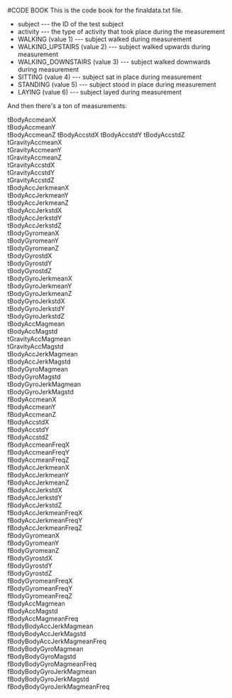 
#CODE BOOK
This is the code book for the finaldata.txt file.

* subject --- the ID of the test subject
* activity --- the type of activity that took place during the measurement
* WALKING (value 1) --- subject walked during measurement
* WALKING_UPSTAIRS (value 2) --- subject walked upwards during measurement
* WALKING_DOWNSTAIRS (value 3) --- subject walked downwards during measurement
* SITTING (value 4) --- subject sat in place during measurement
* STANDING (value 5) --- subject stood in place during measurement
* LAYING (value 6) --- subject layed during measurement

And then there's a ton of measurements:

tBodyAccmeanX       
tBodyAccmeanY               
tBodyAccmeanZ
tBodyAccstdX
tBodyAccstdY
tBodyAccstdZ                
tGravityAccmeanX          
tGravityAccmeanY          
tGravityAccmeanZ            
tGravityAccstdX             
tGravityAccstdY           
tGravityAccstdZ           
tBodyAccJerkmeanX            
tBodyAccJerkmeanY           
tBodyAccJerkmeanZ            
tBodyAccJerkstdX             
tBodyAccJerkstdY             
tBodyAccJerkstdZ            
tBodyGyromeanX               
tBodyGyromeanY               
tBodyGyromeanZ               
tBodyGyrostdX               
tBodyGyrostdY                
tBodyGyrostdZ                
tBodyGyroJerkmeanX           
tBodyGyroJerkmeanY          
tBodyGyroJerkmeanZ           
tBodyGyroJerkstdX            
tBodyGyroJerkstdY            
tBodyGyroJerkstdZ           
tBodyAccMagmean              
tBodyAccMagstd               
tGravityAccMagmean           
tGravityAccMagstd           
tBodyAccJerkMagmean          
tBodyAccJerkMagstd           
tBodyGyroMagmean             
tBodyGyroMagstd             
tBodyGyroJerkMagmean         
tBodyGyroJerkMagstd          
fBodyAccmeanX                
fBodyAccmeanY               
fBodyAccmeanZ                
fBodyAccstdX                 
fBodyAccstdY                 
fBodyAccstdZ                
fBodyAccmeanFreqX            
fBodyAccmeanFreqY            
fBodyAccmeanFreqZ            
fBodyAccJerkmeanX           
fBodyAccJerkmeanY            
fBodyAccJerkmeanZ            
fBodyAccJerkstdX             
fBodyAccJerkstdY            
fBodyAccJerkstdZ             
fBodyAccJerkmeanFreqX        
fBodyAccJerkmeanFreqY        
fBodyAccJerkmeanFreqZ       
fBodyGyromeanX               
fBodyGyromeanY               
fBodyGyromeanZ               
fBodyGyrostdX               
fBodyGyrostdY                
fBodyGyrostdZ                
fBodyGyromeanFreqX           
fBodyGyromeanFreqY          
fBodyGyromeanFreqZ           
fBodyAccMagmean              
fBodyAccMagstd               
fBodyAccMagmeanFreq         
fBodyBodyAccJerkMagmean      
fBodyBodyAccJerkMagstd       
fBodyBodyAccJerkMagmeanFreq  
fBodyBodyGyroMagmean        
fBodyBodyGyroMagstd          
fBodyBodyGyroMagmeanFreq     
fBodyBodyGyroJerkMagmean     
fBodyBodyGyroJerkMagstd     
fBodyBodyGyroJerkMagmeanFreq
